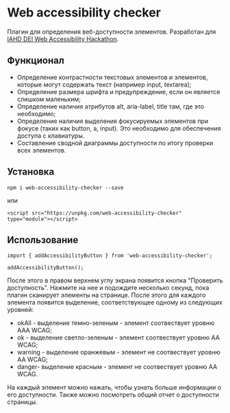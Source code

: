 # Web accessibility checker

Плагин для определения веб-доступности элементов. Разработан для [IAHD DEI Web Accessibility Hackathon](https://iahdhackathon2023.cc/).

## Функционал
- Определение контрастности текстовых элементов и элементов, которые могут содержать текст (например input, textarea);
- Определение размера шрифта и предупреждение, если он является слишком маленьким;
- Определение наличия атрибутов alt, aria-label, title там, где это необходимо;
- Определение наличия выделения фокусируемых элементов при фокусе (таких как button, a, input). Это необходимо для обеспечения доступа с клавиатуры.
- Составление сводной диаграммы доступности по итогу проверки всех элементов.

## Установка

```
npm i web-accessibility-checker --save
```

или
```
<script src="https://unpkg.com/web-accessibility-checker" type="module"></script>
```

## Использование

```
import { addAccessibilityButton } from 'web-accessibility-checker';
```
```
addAccessibilityButton();
```
После этого в правом верхнем углу экрана появится кнопка "Проверить доступность". Нажмите на нее и подождите несколько секунд, пока плагин сканирует элементы на странице.
После этого для каждого элемента появится выделение, соответствующее одному из следующих уровней:
- okAll - выделение темно-зеленым - элемент соотвествует уровню AAA WCAG;
- ok - выделение светло-зеленым - элемент соотвествует уровню AA WCAG;
- warning - выделение оранжевым - элемент не соотвествует уровню AA WCAG;
- danger- выделение красным - элемент не соотвествует уровню AA WCAG.

На каждый элемент можно нажать, чтобы узнать больше информации о его доступности. Также можно посмотреть общий отчет о доступности страницы.